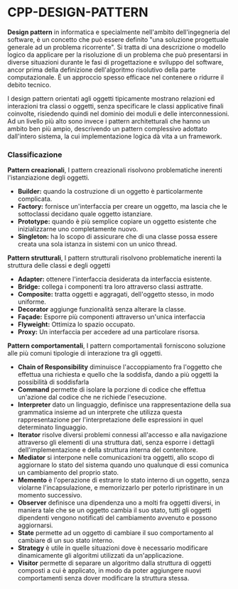 # CPP-DESIGN-PATTERN

**Design pattern**  in informatica e specialmente nell'ambito dell'ingegneria del software, è un concetto che
 può essere definito "una soluzione progettuale generale ad un problema ricorrente". Si tratta di una descrizione 
 o modello logico da applicare per la risoluzione di un problema che può presentarsi in diverse situazioni durante 
 le fasi di progettazione e sviluppo del software, ancor prima della definizione dell'algoritmo risolutivo della parte
  computazionale. È un approccio spesso efficace nel contenere o ridurre il debito tecnico.

I design pattern orientati agli oggetti tipicamente mostrano relazioni ed interazioni tra classi o oggetti,
senza specificare le classi applicative finali coinvolte, risiedendo quindi nel dominio dei moduli 
e delle interconnessioni. Ad un livello più alto sono invece i pattern architetturali che hanno un ambito
ben più ampio, descrivendo un pattern complessivo adottato dall'intero sistema, la cui implementazione logica 
dà vita a un framework.


### Classificazione
**Pattern creazionali**,
I pattern creazionali risolvono problematiche inerenti l'istanziazione degli oggetti.

- **Builder:** quando la costruzione di un oggetto è particolarmente complicata.
- **Factory:** fornisce un'interfaccia per creare un oggetto, ma lascia che le sottoclassi decidano quale oggetto istanziare.
- **Prototype:** quando è più semplice copiare un oggetto esistente che inizializzarne uno completamente nuovo.
- **Singleton:** ha lo scopo di assicurare che di una classe possa essere creata una sola istanza in sistemi con un unico thread.

**Pattern strutturali**, I pattern strutturali risolvono problematiche inerenti la struttura delle classi e degli oggetti

- **Adapter:** ottenere l'interfaccia desiderata da interfaccia esistente.
- **Bridge:** collega i componenti tra loro attraverso classi asttratte.
- **Composite:** tratta oggetti e aggragati, dell'oggetto stesso, in modo uniforme.
- **Decorator** aggiunge funzionalità senza alterare la classe.
- **Façade:** Esporre più componenti attraverso un'unica interfaccia
- **Flyweight:** Ottimiza lo spazio occupato.
- **Proxy:** Un interfaccia per accedere ad una particolare risorsa.

**Pattern comportamentali**, I pattern comportamentali forniscono soluzione alle più comuni tipologie di interazione tra gli oggetti.

- **Chain of Responsibility** diminuisce l'accoppiamento fra l'oggetto che effettua una richiesta e quello che la soddisfa, dando a più oggetti la possibilità di soddisfarla
- **Command** permette di isolare la porzione di codice che effettua un'azione dal codice che ne richiede l'esecuzione.
- **Interpreter** dato un linguaggio, definisce una rappresentazione della sua grammatica insieme ad un interprete che utilizza questa rappresentazione per l'interpretazione delle espressioni in quel determinato linguaggio.
- **Iterator** risolve diversi problemi connessi all'accesso e alla navigazione attraverso gli elementi di una struttura dati, senza esporre i dettagli dell'implementazione e della struttura interna del contenitore.
- **Mediator** si interpone nelle comunicazioni tra oggetti, allo scopo di aggiornare lo stato del sistema quando uno qualunque di essi comunica un cambiamento del proprio stato.
- **Memento** è l'operazione di estrarre lo stato interno di un oggetto, senza violarne l'incapsulazione, e memorizzarlo per poterlo ripristinare in un momento successivo.
- **Observer** definisce una dipendenza uno a molti fra oggetti diversi, in maniera tale che se un oggetto cambia il suo stato, tutti gli oggetti dipendenti vengono notificati del cambiamento avvenuto e possono aggiornarsi.
- **State** permette ad un oggetto di cambiare il suo comportamento al cambiare di un suo stato interno.
- **Strategy** è utile in quelle situazioni dove è necessario modificare dinamicamente gli algoritmi utilizzati da un'applicazione.
- **Visitor** permette di separare un algoritmo dalla struttura di oggetti composti a cui è applicato, in modo da poter aggiungere nuovi comportamenti senza dover modificare la struttura stessa.

